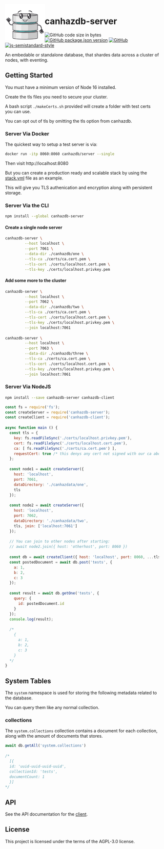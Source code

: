 <img align="left" width="130px" src="./canhazdbLogo.svg">

# canhazdb-server
![GitHub code size in bytes](https://img.shields.io/github/languages/code-size/canhazdb/server)
[![GitHub package.json version](https://img.shields.io/github/package-json/v/canhazdb/server)](https://github.com/canhazdb/server/blob/master/package.json)
[![GitHub](https://img.shields.io/github/license/canhazdb/server)](https://github.com/canhazdb/server/blob/master/LICENSE)
[![js-semistandard-style](https://img.shields.io/badge/code%20style-semistandard-brightgreen.svg)](https://github.com/standard/semistandard)

An embedable or standalone database, that shardes data across a cluster of nodes, with eventing.

## Getting Started
You must have a minimum version of Node 16 installed.

Create the tls files you need to secure your cluster.

A bash script `./makeCerts.sh` provided will create a folder with test certs you can use.

You can opt out of tls by omitting the tls option from canhazdb.

### Server Via Docker
The quickest way to setup a test server is via:
```bash
docker run -itp 8060:8060 canhazdb/server --single
```

Then visit http://localhost:8080

But you can create a production ready and scalable stack by
using the [stack.yml](stack.yml) file as an example.

This will give you TLS authenication and encryption along with
persistent storage.

### Server Via the CLI
```bash
npm install --global canhazdb-server
```

#### Create a single node server
```bash
canhazdb-server \
         --host localhost \
         --port 7061 \
         --data-dir ./canhazdb/one \
         --tls-ca ./certs/ca.cert.pem \
         --tls-cert ./certs/localhost.cert.pem \
         --tls-key ./certs/localhost.privkey.pem
```

#### Add some more to the cluster
```bash
canhazdb-server \
         --host localhost \
         --port 7062 \
         --data-dir ./canhazdb/two \
         --tls-ca ./certs/ca.cert.pem \
         --tls-cert ./certs/localhost.cert.pem \
         --tls-key ./certs/localhost.privkey.pem \
         --join localhost:7061

canhazdb-server \
         --host localhost \
         --port 7063 \
         --data-dir ./canhazdb/three \
         --tls-ca ./certs/ca.cert.pem \
         --tls-cert ./certs/localhost.cert.pem \
         --tls-key ./certs/localhost.privkey.pem \
         --join localhost:7061
```

### Server Via NodeJS
```bash
npm install --save canhazdb-server canhazdb-client
```

```javascript
const fs = require('fs');
const createServer = require('canhazdb-server');
const createClient = require('canhazdb-client');

async function main () {
  const tls = {
    key: fs.readFileSync('./certs/localhost.privkey.pem'),
    cert: fs.readFileSync('./certs/localhost.cert.pem'),
    ca: [ fs.readFileSync('./certs/ca.cert.pem') ],
    requestCert: true /* this denys any cert not signed with our ca above */
  };

  const node1 = await createServer({
    host: 'localhost',
    port: 7061,
    dataDirectory: './canhazdata/one',
    tls
  });

  const node2 = await createServer({
    host: 'localhost',
    port: 7062,
    dataDirectory: './canhazdata/two',
    tls, join: ['localhost:7061']
  });

  // You can join to other nodes after starting:
  // await node2.join({ host: 'otherhost', port: 8060 })

  const db = await createClient({ host: 'localhost', port: 8060, ...tls });
  const postedDocument = await db.post('tests', {
    a: 1,
    b: 2,
    c: 3
  });

  const result = await db.getOne('tests', {
    query: {
      id: postedDocument.id
    }
  });
  console.log(result);

  /*
    {
      a: 1,
      b: 2,
      c: 3
    }
  */
}
```

## System Tables
The `system` namespace is used for storing the following metadata related to the database.

You can query them like any normal collection.

### collections
The `system.collections` collection contains a document for each collection, along with the
amount of documents that stores.

```javascript
await db.getAll('system.collections')

/*
  [{
  id: 'uuid-uuid-uuid-uuid',
  collectionId: 'tests',
  documentCount: 1
  }]
*/
```

## API
See the API documentation for the [client](https://github.com/canhazdb/server).

## License
This project is licensed under the terms of the AGPL-3.0 license.
